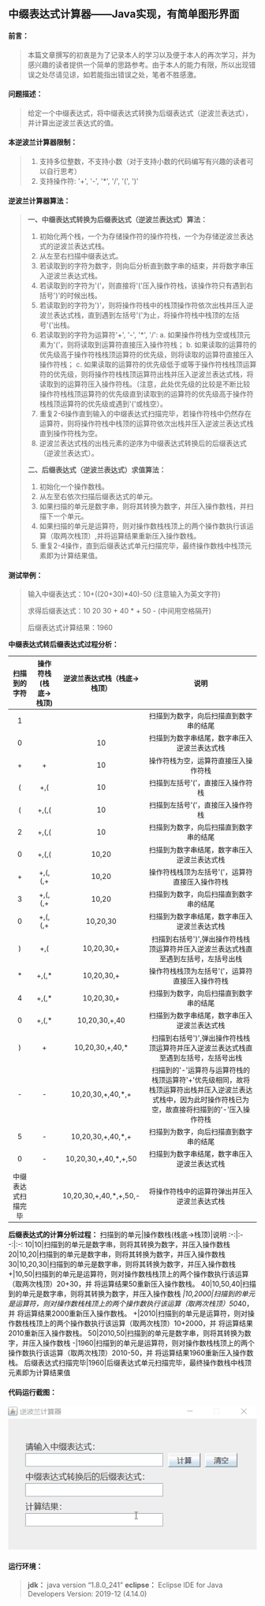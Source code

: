 ## 中缀表达式计算器——Java实现，有简单图形界面

#### 前言：

> 本篇文章撰写的初衷是为了记录本人的学习以及便于本人的再次学习，并为感兴趣的读者提供一个简单的思路参考。由于本人的能力有限，所以出现错误之处尽请见谅，如若能指出错误之处，笔者不胜感激。

#### 问题描述：

> 给定一个中缀表达式，将中缀表达式转换为后缀表达式（逆波兰表达式），并计算出逆波兰表达式的值。

#### 本逆波兰计算器限制：

> 1. 支持多位整数，不支持小数（对于支持小数的代码编写有兴趣的读者可以自行思考）
> 2. 支持操作符: '+', '-', '*', '/', '(', ')'

#### 逆波兰计算器算法：

> **一、中缀表达式转换为后缀表达式（逆波兰表达式）算法：**
>
> 1. 初始化两个栈，一个为存储操作符的操作符栈，一个为存储逆波兰表达式的逆波兰表达式栈。
> 2. 从左至右扫描中缀表达式。
> 3. 若读取到的字符为数字，则向后分析直到数字串的结束，并将数字串压入逆波兰表达式栈。
> 4. 若读取到的字符为'('，则直接将'('压入操作符栈，该操作符只有遇到右括号')'的时候出栈。
> 5. 若读取到的字符为')'，则将操作符栈中的栈顶操作符依次出栈并压入逆波兰表达式栈，直到遇到左括号'('为止，将操作符栈中栈顶的左括号'('出栈。
> 6. 若读取到的字符为运算符'+', '-', '*', '/':
> 	a. 如果操作符栈为空或栈顶元素为'('，则将读取到运算符直接压入操作符栈；
> 	b. 如果读取的运算符的优先级高于操作符栈栈顶运算符的优先级，则将读取的运算符直接压入操作符栈；
> 	c. 如果读取的运算符的优先级低于或等于操作符栈栈顶运算符的优先级，则将操作符栈栈顶运算符出栈并压入逆波兰表达式栈，将读取到的运算符压入操作符栈。（注意，此处优先级的比较是不断比较操作符栈栈顶运算符的优先级直到读取到的运算符的优先级高于操作符栈栈顶运算符的优先级或遇到'('或栈空）。
> 7. 重复2-6操作直到输入的中缀表达式扫描完毕，若操作符栈中仍然存在运算符，则将操作符栈中栈顶的运算符依次出栈并压入逆波兰表达式栈直到操作符栈为空。
> 8. 逆波兰表达式栈的出栈元素的逆序为中缀表达式转换后的后缀表达式（逆波兰表达式）。
>
> **二、后缀表达式（逆波兰表达式）求值算法：**
>
> 1. 初始化一个操作数栈。
> 2. 从左至右依次扫描后缀表达式的单元。
> 3. 如果扫描的单元是数字串，则将其转换为数字，并压入操作数栈，并扫描下一个单元。
> 4. 如果扫描的单元是运算符，则对操作数栈栈顶上的两个操作数执行该运算（取两次栈顶）,并将运算结果重新压入操作数栈。
> 6. 重复2-4操作，直到后缀表达式单元扫描完毕，最终操作数栈中栈顶元素即为计算结果值。

#### 测试举例：

> 输入中缀表达式：10+((20+30)*40)-50	(注意输入为英文字符)
>
> 求得后缀表达式：10 20 30 + 40 * + 50 -	(中间用空格隔开)
>
> 后缀表达式计算结果：1960

**中缀表达式转后缀表达式过程分析：**

扫描到的字符|操作符栈(栈底->栈顶)|逆波兰表达式栈（栈底->栈顶）|说明
:-:|:--:|:--:|:--:
1|||扫描到为数字，向后扫描直到数字串的结尾
0||10|扫描到为数字串结尾，数字串压入逆波兰表达式栈
+|+|10|操作符栈为空，运算符直接压入操作符栈
(|+,(|10|扫描到左括号'('，直接压入操作符栈
(|+,(,(|10|扫描到左括号'('，直接压入操作符栈
2|+,(,(|10|扫描到为数字，向后扫描直到数字串的结尾
0|+,(,(|10,20|扫描到为数字串结尾，数字串压入逆波兰表达式栈
+|+,(,(,+|10,20|操作符栈栈顶为左括号'('，运算符直接压入操作符栈
3|+,(,(,+|10,20|扫描到为数字，向后扫描直到数字串的结尾
0|+,(,(,+|10,20,30|扫描到为数字串结尾，数字串压入逆波兰表达式栈
)|+,(|10,20,30,+|扫描到右括号')',弹出操作符栈栈顶运算符并压入逆波兰表达式栈直至遇到左括号，左括号出栈
*|+,(,*|10,20,30,+|操作符栈栈顶为左括号'('，运算符直接压入操作符栈
4|+,(,*|10,20,30,+|扫描到为数字，向后扫描直到数字串的结尾
0|+,(,*|10,20,30,+,40|扫描到为数字串结尾，数字串压入逆波兰表达式栈
)|+|10,20,30,+,40,*|扫描到右括号')',弹出操作符栈栈顶运算符并压入逆波兰表达式栈直至遇到左括号，左括号出栈
-|-|10,20,30,+,40,*,+|扫描到的'-'运算符与运算符栈的栈顶运算符'+'优先级相同，故将栈顶运算符出栈并压入逆波兰表达式栈中，因为此时操作符栈已为空，故直接将扫描到的'-'压入操作符栈
5|-|10,20,30,+,40,*,+|扫描到为数字，向后扫描直到数字串的结尾
0|-|10,20,30,+,40,*,+,50|扫描到为数字串结尾，数字串压入逆波兰表达式栈
中缀表达式扫描完毕||10,20,30,+,40,*,+,50,-|将操作符栈中的运算符弹出并压入逆波兰表达式栈

**后缀表达式的计算分析过程：**
扫描到的单元|操作数栈(栈底->栈顶)|说明
:-:|:--:|:-:
10|10|扫描到的单元是数字串，则将其转换为数字，并压入操作数栈
20|10,20|扫描到的单元是数字串，则将其转换为数字，并压入操作数栈
30|10,20,30|扫描到的单元是数字串，则将其转换为数字，并压入操作数栈
+|10,50|扫描到的单元是运算符，则对操作数栈栈顶上的两个操作数执行该运算（取两次栈顶）20+30，并 将运算结果50重新压入操作数栈。
40|10,50,40|扫描到的单元是数字串，则将其转换为数字，并压入操作数栈
*|10,2000|扫描到的单元是运算符，则对操作数栈栈顶上的两个操作数执行该运算（取两次栈顶）50*40，并 将运算结果2000重新压入操作数栈。
+|2010|扫描到的单元是运算符，则对操作数栈栈顶上的两个操作数执行该运算（取两次栈顶）10+2000，并 将运算结果2010重新压入操作数栈。
50|2010,50|扫描到的单元是数字串，则将其转换为数字，并压入操作数栈
-|1960|扫描到的单元是运算符，则对操作数栈栈顶上的两个操作数执行该运算（取两次栈顶）2010-50，并 将运算结果1960重新压入操作数栈。
后缀表达式扫描完毕|1960|后缀表达式单元扫描完毕，最终操作数栈中栈顶元素即为计算结果值

#### 代码运行截图：

![逆波兰计算器运行截图](./images/InversePolishCalculator.gif)

#### 运行环境：

> **jdk：** java version “1.8.0_241”
> **eclipse：**
> Eclipse IDE for Java Developers
> Version: 2019-12 (4.14.0)
